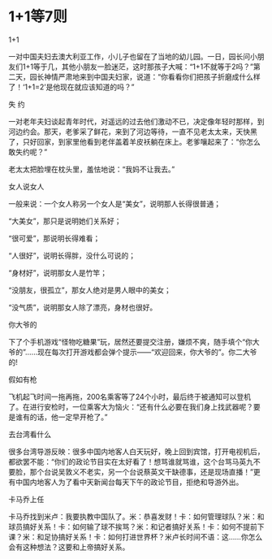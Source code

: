 # 1+1等7则

1+1 

一对中国夫妇去澳大利亚工作，小儿子也留在了当地的幼儿园。一日，园长问小朋友们1+1等于几，其他小朋友一脸迷茫，这时那孩子大喊：“1+1不就等于2吗？”第二天，园长神情严肃地来到中国夫妇家，说道：“你看看你们把孩子折磨成什么样了！‘1+1=2’是他现在就应该知道的吗？” 

失 约 

一对老年夫妇谈起青年时代，对遥远的过去他们激动不已，决定像年轻时那样，到河边约会。那天，老爹采了鲜花，来到了河边等待，一直不见老太太来，天快黑了，只好回家，到家里他看到老伴盖着羊皮袄躺在床上。老爹嚷起来了：“你怎么敢失约呢？” 

老太太把脸埋在枕头里，羞怯地说：“我妈不让我去。” 

女人说女人 

一般来说：一个女人称另一个女人是“美女”，说明那人长得很普通； 

“大美女”，那只是说明她们关系好； 

“很可爱”，那说明长得难看； 

“人很好”，说明长得胖，没什么可说的； 

“身材好”，说明那女人是竹竿； 

“没朋友，很孤立”，那女人绝对是男人眼中的美女； 

“没气质”，说明那女人除了漂亮，身材也很好。 

你大爷的 

下了个手机游戏“怪物吃糖果”玩，居然还要提交注册，嫌烦不爽，随手填个“你大爷的”……现在每次打开游戏都会弹个提示——“欢迎回来，你大爷的”。你二大爷的! 

假如有枪 

飞机起飞时间一拖再拖，200名乘客等了24个小时，最后终于被通知可以登机了。在进行安检时，一位乘客大为恼火：“还有什么必要在我们身上找武器呢？要是谁有的话，他一定早开枪了。” 

去台湾看什么 

很多台湾导游反映：很多中国内地客人白天玩好，晚上回到宾馆，打开电视机后，都欲罢不能：“你们的政论节目实在太好看了！想骂谁就骂谁，这个台骂马英九不要脸，那个台说吴敦义不老实，另一个台说蔡英文干缺德事，还是现场直播！”更有中国内地客人为了看中天新闻台每天下午的政论节目，拒绝和导游外出。 

卡马乔上任 

卡马乔找到米卢：我要执教中国队了。米：恭喜发财！卡：如何管理球队？米：和球员搞好关系！卡：如何输了球不挨骂？米：和记者搞好关系！卡：如何不提前下课？米：和足协搞好关系！卡：如何打进世界杯？米卢长时间不语：这……你怎么会有这种想法？这要和上帝搞好关系。